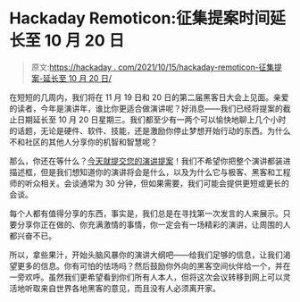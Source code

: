 # Hackaday Remoticon:征集提案时间延长至 10 月 20 日

> 原文:[https://hackaday . com/2021/10/15/hackaday-remoticon-征集提案-延长至 10 月 20 日/](https://hackaday.com/2021/10/15/hackaday-remoticon-call-for-proposals-extended-to-october-20th/)

在短短的几周内，我们将在 11 月 19 日和 20 日的第二届黑客日大会上见面。亲爱的读者，今年是演讲年，谁比你更适合做演讲呢？好消息——我们已经将提案的截止日期延长至 10 月 20 日星期三。我们都至少有一两个可以愉快地聊上几个小时的话题，无论是硬件、软件、技能，还是激励你停止梦想开始行动的东西。为什么不和社区的其他人分享你的机智和智慧呢？

那么，你还在等什么？[今天就提交您的演讲提案](https://form.jotform.com/212315522449148)！我们不希望你把整个演讲都装进描述框，但是我们想知道你的演讲将会是什么，以及为什么它与极客、黑客和工程师的听众相关。会谈通常为 30 分钟，但如果需要，我们可能会提供更短或更长的会谈。

每个人都有值得分享的东西，事实是，我们总是在寻找第一次发言的人来展示。只要分享你正在做的、你充满激情的事情，你一定会有一场精彩的演讲，让周围的人都兴奋不已。

所以，拿些果汁，开始头脑风暴你的演讲大纲吧——给我们足够的信息，让我们渴望更多的信息。你有可怕的怯场吗？然后鼓励你外向的黑客空间伙伴给一个，并在一旁欢呼。虽然我们更希望看到你们所有人本人，但将这次会议转移到网上可以灵活地听取来自世界各地黑客的意见，而且没有人必须离开家。